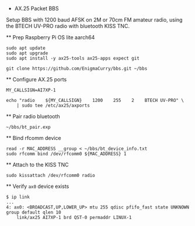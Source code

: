 * AX.25 Packet BBS

Setup BBS with 1200 baud AFSK on 2M or 70cm FM amateur radio, using
the BTECH UV-PRO radio with bluetooth KISS TNC.

** Prep Raspberry Pi OS lite aarch64 

```
sudo apt update
sudo apt upgrade
sudo apt install -y ax25-tools ax25-apps expect git

git clone https://github.com/EnigmaCurry/bbs.git ~/bbs
```

** Configure AX.25 ports

```
MY_CALLSIGN=AI7XP-1

echo "radio    ${MY_CALLSIGN}    1200    255    2    BTECH UV-PRO" \
    | sudo tee /etc/ax25/axports
```

** Pair radio bluetooth

```
~/bbs/bt_pair.exp
```

** Bind rfcomm device

```
read -r MAC_ADDRESS __group < ~/bbs/bt_device_info.txt
sudo rfcomm bind /dev/rfcomm0 ${MAC_ADDRESS} 1
```

** Attach to the KISS TNC

```
sudo kissattach /dev/rfcomm0 radio
```

** Verify `ax0` device exists

```
$ ip link
...
4: ax0: <BROADCAST,UP,LOWER_UP> mtu 255 qdisc pfifo_fast state UNKNOWN group default qlen 10
    link/ax25 AI7XP-1 brd QST-0 permaddr LINUX-1
```


